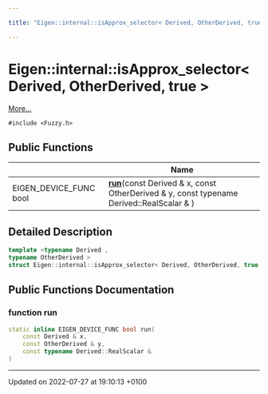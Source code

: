 ```yaml
---

title: "Eigen::internal::isApprox_selector< Derived, OtherDerived, true >"

---
```


# Eigen::internal::isApprox_selector< Derived, OtherDerived, true >



 [More...](#detailed-description)


`#include <Fuzzy.h>`

## Public Functions

|                | Name           |
| -------------- | -------------- |
| EIGEN_DEVICE_FUNC bool | **[run](http://example.org/classes/structeigen_1_1internal_1_1isapprox__selector_3_01derived_00_01otherderived_00_01true_01_4/#function-run)**(const Derived & x, const OtherDerived & y, const typename Derived::RealScalar & ) |

## Detailed Description

```cpp
template <typename Derived ,
typename OtherDerived >
struct Eigen::internal::isApprox_selector< Derived, OtherDerived, true >;
```

## Public Functions Documentation

### function run

```cpp
static inline EIGEN_DEVICE_FUNC bool run(
    const Derived & x,
    const OtherDerived & y,
    const typename Derived::RealScalar & 
)
```


-------------------------------

Updated on 2022-07-27 at 19:10:13 +0100